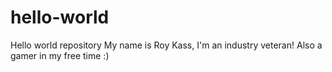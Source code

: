 # hello-world
Hello world repository
My name is Roy Kass, I'm an industry veteran! Also a gamer in my free time :)
